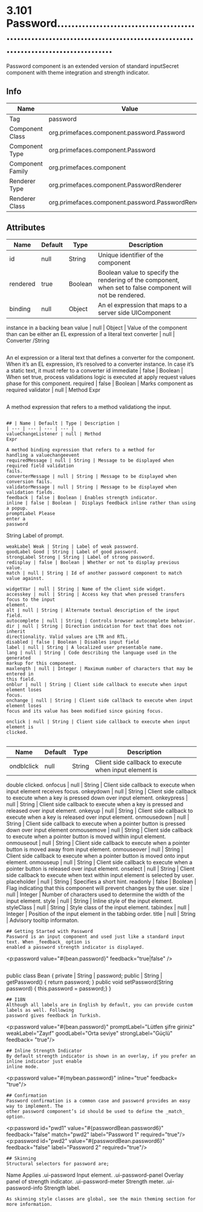 # 3.101 Password..........................................................................................................................

Password component is an extended version of standard inputSecret component with theme
integration and strength indicator.

## Info

| Name | Value |
| - | - |
| Tag | password
| Component Class | org.primefaces.component.password.Password
| Component Type | org.primefaces.component.Password
| Component Family | org.primefaces.component |
| Renderer Type | org.primefaces.component.PasswordRenderer
| Renderer Class | org.primefaces.component.password.PasswordRenderer

## Attributes

| Name | Default | Type | Description | 
| --- | --- | --- | --- |
id | null | String | Unique identifier of the component
rendered | true | Boolean | Boolean value to specify the rendering of the component, when set to false component will not be rendered.
binding | null | Object | An el expression that maps to a server side UIComponent
instance in a backing bean
value | null | Object | Value of the component than can be either an EL
expression of a literal text
converter | null | Converter
/String
```
```
An el expression or a literal text that defines a converter
for the component. When it’s an EL expression, it’s
resolved to a converter instance. In case it’s a static text, it
must refer to a converter id
immediate | false | Boolean | When set true, process validations logic is executed at
apply request values phase for this component.
required | false | Boolean |  Marks component as required
validator | null | Method
Expr
```
```
A method expression that refers to a method validationg
the input.
```

## | Name | Default | Type | Description | 
| --- | --- | --- | --- |
valueChangeListener | null | Method
Expr

A method binding expression that refers to a method for
handling a valuechangeevent
requiredMessage | null | String | Message to be displayed when required field validation
fails.
converterMessage | null | String | Message to be displayed when conversion fails.
validatorMessage | null | String | Message to be displayed when validation fields.
feedback | false | Boolean | Enables strength indicator.
inline | false | Boolean |  Displays feedback inline rather than using a popup.
promptLabel Please
enter a
password

```
String Label of prompt.
```
weakLabel Weak | String | Label of weak password.
goodLabel Good | String | Label of good password.
strongLabel Strong | String | Label of strong password.
redisplay | false | Boolean | Whether or not to display previous value.
match | null | String | Id of another password component to match value against.

widgetVar | null | String | Name of the client side widget.
accesskey | null | String | Access key that when pressed transfers focus to the input
element.
alt | null | String | Alternate textual description of the input field.
autocomplete | null | String | Controls browser autocomplete behavior.
dir | null | String | Direction indication for text that does not inherit
directionality. Valid values are LTR and RTL.
disabled | false | Boolean | Disables input field
label | null | String | A localized user presentable name.
lang | null | String | Code describing the language used in the generated
markup for this component.
maxlength | null | Integer | Maximum number of characters that may be entered in
this field.
onblur | null | String | Client side callback to execute when input element loses
focus.
onchange | null | String | Client side callback to execute when input element loses
focus and its value has been modified since gaining focus.

onclick | null | String | Client side callback to execute when input element is
clicked.


```
| Name | Default | Type | Description | 
| --- | --- | --- | --- |
ondblclick | null | String | Client side callback to execute when input element is
double clicked.
onfocus | null | String | Client side callback to execute when input element
receives focus.
onkeydown | null | String | Client side callback to execute when a key is pressed
down over input element.
onkeypress | null | String | Client side callback to execute when a key is pressed and
released over input element.
onkeyup | null | String | Client side callback to execute when a key is released
over input element.
onmousedown | null | String | Client side callback to execute when a pointer button is
pressed down over input element
onmousemove | null | String | Client side callback to execute when a pointer button is
moved within input element.
onmouseout | null | String | Client side callback to execute when a pointer button is
moved away from input element.
onmouseover | null | String | Client side callback to execute when a pointer button is
moved onto input element.
onmouseup | null | String | Client side callback to execute when a pointer button is
released over input element.
onselect | null | String | Client side callback to execute when text within input
element is selected by user.
placeholder | null | String | Specifies a short hint.
readonly | false | Boolean | Flag indicating that this component will prevent changes
by the user.
size | null | Integer | Number of characters used to determine the width of the
input element.
style | null | String | Inline style of the input element.
styleClass | null | String | Style class of the input element.
tabindex | null | Integer | Position of the input element in the tabbing order.
title | null | String | Advisory tooltip informaton.
```
## Getting Started with Password
Password is an input component and used just like a standard input text. When _feedback_ option is
enabled a password strength indicator is displayed.

```
<p:password value="#{bean.password}" feedback="true|false" />
```

```
public class Bean {
private | String | password;
public | String | getPassword() { return password; }
public void setPassword(String password) { this.password = password;}
}
```
## I18N
Although all labels are in English by default, you can provide custom labels as well. Following
password gives feedback in Turkish.

```
<p:password value="#{bean.password}" promptLabel="Lütfen şifre giriniz"
weakLabel="Zayıf" goodLabel="Orta seviye" strongLabel="Güçlü" feedback= "true"/>
```
## Inline Strength Indicator
By default strength indicator is shown in an overlay, if you prefer an inline indicator just enable
inline mode.

```
<p:password value="#{mybean.password}" inline="true" feedback= "true"/>
```
## Confirmation
Password confirmation is a common case and password provides an easy way to implement. The
other password component’s id should be used to define the _match_ option.

```
<p:password id="pwd1" value="#{passwordBean.password6}" feedback="false"
match="pwd2" label="Password 1" required="true"/>
<p:password id="pwd2" value="#{passwordBean.password6}" feedback="false"
label="Password 2" required="true"/>
```
## Skinning
Structural selectors for password are;

```
Name Applies
.ui-password Input element.
.ui-password-panel Overlay panel of strength indicator.
.ui-password-meter Strength meter.
.ui-password-info Strength label.
```
As skinning style classes are global, see the main theming section for more information.

